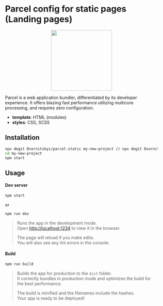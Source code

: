 # Parcel config for static pages (Landing pages)

<div align="center">
  <a href="https://github.com/webpack/webpack">
    <img width="200" height="200" src="https://parceljs.org/assets/logo.svg">
  </a>
</div>

Parcel is a web application bundler, differentiated by its developer experience. It offers blazing fast performance utilizing multicore processing, and requires zero configuration.

- **template**: HTML (modules)
- **styles**: CSS, SCSS

## Installation

```bash
npx degit Dvornitskyi/parcel-static my-new-project // npx degit Dvornitskyi/parcel-static .         In this repositoriy
cd my-new-project
npm start
```

## Usage

#### Dev server
```bash
npm start 
```
or
```bash
npm run dev 
```
> Runs the app in the development mode.<br />
> Open [http://localhost:1234](http://localhost:1234) to view it in the browser.
> 
> The page will reload if you make edits.<br />
> You will also see any lint errors in the console.

#### Build
```bash
npm run build 
```

> Builds the app for production to the `dist` folder.<br />
> It correctly bundles in production mode and optimizes the build for the best performance.
>
> The build is minified and the filenames include the hashes.<br />
> Your app is ready to be deployed!

